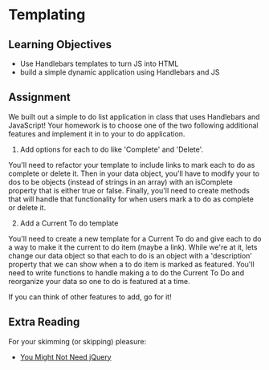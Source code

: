 # Templating

## Learning Objectives
- Use Handlebars templates to turn JS into HTML
- build a simple dynamic application using Handlebars and JS

## Assignment
We built out a simple to do list application in class that uses Handlebars and
JavaScript! Your homework is to choose one of the two following additional features
and implement it in to your to do application.

1. Add options for each to do like 'Complete' and 'Delete'.

You'll need to refactor your template to include links to mark each to do as complete 
or delete it. Then in your data object, you'll have to modify your to dos to be objects 
(instead of strings in an array) with an isComplete property that is either true or 
false. Finally, you'll need to create methods that will handle that functionality for 
when users mark a to do as complete or delete it.


2. Add a Current To do template

You'll need to create a new template for a Current To do and give each to do a way to 
make it the current to do item (maybe a link). While we're at it, lets change our data 
object so that each to do is an object with a 'description' property that we can show 
when a to do item is marked as featured. You'll need to write functions to handle 
making a to do the Current To Do and reorganize your data so one to do is featured at a time.

If you can think of other features to add, go for it!

## Extra Reading
For your skimming (or skipping) pleasure:
- [You Might Not Need jQuery](http://youmightnotneedjquery.com/)
